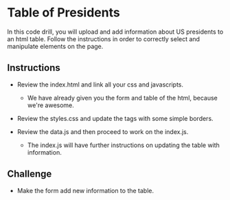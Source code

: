 # Table of Presidents


In this code drill, you will upload and add information about US presidents to an html table. Follow the instructions in order to correctly select and manipulate elements on the page.

## Instructions

* Review the index.html and link all your css and javascripts.
    * We have already given you the form and table of the html, because we're awesome.

* Review the styles.css and update the tags with some simple borders.

* Review the data.js and then proceed to work on the index.js.
    * The index.js will have further instructions on updating the table with information.

## Challenge

* Make the form add new information to the table.
